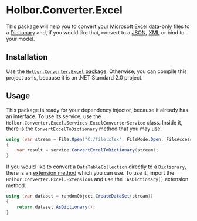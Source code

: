 # Holbor.Converter.Excel
This package will help you to convert your [Microsoft Excel](https://products.office.com/excel) data-only files to a [Dictionary](https://docs.microsoft.com/dotnet/api/system.collections.generic.dictionary-2) and, if you would like that, convert to a [JSON](https://en.wikipedia.org/wiki/JSON), [XML](https://en.wikipedia.org/wiki/XML) or bind to your model.

## Installation
Use the [`Holbor.Converter.Excel` package](https://www.nuget.org/packages/Holbor.Converter.Excel). Otherwise, you can compile this project as-is, because it is an .NET Standard 2.0 project.

## Usage
This package is ready for your dependency injector, because it already has an interface.
To use its service, use the `Holbor.Converter.Excel.Services.ExcelConverterService` class. Inside it, there is the `ConvertExcelToDictionary` method that you may use.

```csharp
using (var stream = File.Open("C:/file.xlsx", FileMode.Open, FileAccess.Read))
{
	var result = service.ConvertExcelToDictionary(stream);
}
```
If you would like to convert a `DataTableCollection` directly to a `Dictionary`, there is an [extension method](https://docs.microsoft.com/dotnet/csharp/programming-guide/classes-and-structs/extension-methods) which you can use. To use it, import the `Holbor.Converter.Excel.Extensions` and use the `.AsDictionary()` extension method.
```csharp
using (var dataset = randomObject.CreateDataSet(stream))
{
	return dataset.AsDictionary();
}
```
